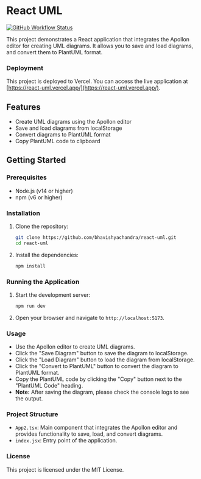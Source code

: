 # React UML

[![GitHub Workflow Status](https://github.com/bhavishyachandra/react-uml/actions/workflows/production.yml/badge.svg)](https://github.com/bhavishyachandra/react-uml/actions/workflows/production.yml)

This project demonstrates a React application that integrates the Apollon editor for creating UML diagrams. It allows you to save and load diagrams, and convert them to PlantUML format.

### Deployment

This project is deployed to Vercel. You can access the live application at [https://react-uml.vercel.app/](https://react-uml.vercel.app/).

## Features

- Create UML diagrams using the Apollon editor
- Save and load diagrams from localStorage
- Convert diagrams to PlantUML format
- Copy PlantUML code to clipboard

## Getting Started

### Prerequisites

- Node.js (v14 or higher)
- npm (v6 or higher)

### Installation

1. Clone the repository:

   ```sh
   git clone https://github.com/bhavishyachandra/react-uml.git
   cd react-uml
   ```

2. Install the dependencies:

   ```sh
   npm install
   ```

### Running the Application

1. Start the development server:

   ```sh
   npm run dev
   ```

2. Open your browser and navigate to `http://localhost:5173`.

### Usage

- Use the Apollon editor to create UML diagrams.
- Click the "Save Diagram" button to save the diagram to localStorage.
- Click the "Load Diagram" button to load the diagram from localStorage.
- Click the "Convert to PlantUML" button to convert the diagram to PlantUML format.
- Copy the PlantUML code by clicking the "Copy" button next to the "PlantUML Code" heading.
- **Note:** After saving the diagram, please check the console logs to see the output.

### Project Structure

- `App2.tsx`: Main component that integrates the Apollon editor and provides functionality to save, load, and convert diagrams.
- `index.jsx`: Entry point of the application.

### License

This project is licensed under the MIT License.
